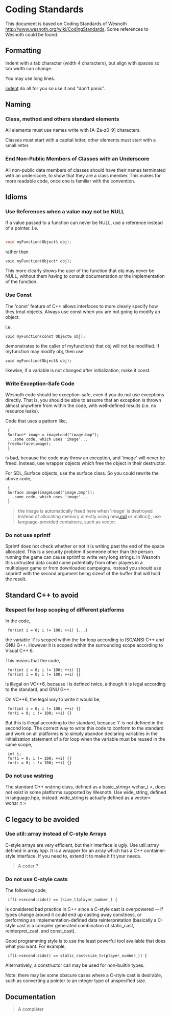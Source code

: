 # Coding Standards #

This document is based on Coding Standards of Wesnoth http://www.wesnoth.org/wiki/CodingStandards. Some references to Wesnoth could be found.

## Formatting ##

Indent with a tab character (width 4 characters), but align with spaces so tab width can change.

You may use long lines.

[indent](UtilIndent.md) do all for you so use it and "don't panic".

## Naming ##

### Class, method and others standard elements ###

All elements must use names write with [A-Za-z0-9] characters.

Classes must start with a capital letter, other elements must start with a small letter.

### End Non-Public Members of Classes with an Underscore ###

All non-public data members of classes should have their names terminated with an underscore, to show that they are a class member. This makes for more readable code, once one is familiar with the convention.

## Idioms ##

### Use References when a value may not be NULL ###

If a value passed to a function can never be NULL, use a reference instead of a pointer. I.e.

```cpp

void myFunction(Object& obj);
```

rather than

```
void myFunction(Object* obj);
```

This more clearly shows the user of the function that obj may never be NULL, without them having to consult documentation or the implementation of the function.

### Use Const ###
The 'const' feature of C++ allows interfaces to more clearly specify how they treat objects. Always use const when you are not going to modify an object.

I.e.

```
void myFunction(const Object& obj);
```

demonstrates to the caller of myfunction() that obj will not be modified. If myfunction may modify obj, then use

```
void myFunction(Object& obj);
```

likewise, if a variable is not changed after initialization, make it const.

### Write Exception-Safe Code ###
Wesnoth code should be exception-safe, even if you do not use exceptions directly. That is, you should be able to assume that an exception is thrown almost anywhere from within the code, with well-defined results (i.e. no resource leaks).

Code that uses a pattern like,

```
 {
 Surface* image = imageLoad("image.bmp");
 ...some code, which uses 'image'...
 freeSurface(image);
 }
```

is bad, because the code may throw an exception, and 'image' will never be freed. Instead, use wrapper objects which free the object in their destructor.

For SDL\_Surface objects, use the surface class. So you could rewrite the above code,

```
 {
 Surface image(imageLoad("image.bmp"));
 ...some code, which uses 'image'...
 }
```
> the image is automatically freed here when 'image' is destroyed
Instead of allocating memory directly using new[.md](.md) or malloc(), use language-provided containers, such as vector.

### Do not use sprintf ###
Sprintf does not check whether or not it is writing past the end of the space allocated. This is a security problem if someone other than the person running the game can cause sprintf to write very long strings. In Wesnoth this untrusted data could come potentially from other players in a multiplayer game or from downloaded campaigns. Instead you should use snprintf with the second argument being sizeof of the buffer that will hold the result.

## Standard C++ to avoid ##
### Respect for loop scoping of different platforms ###
In the code,

```
 for(int i = 0; i != 100; ++i) {...}
```
the variable 'i' is scoped within the for loop according to ISO/ANSI C++ and GNU G++. However it is scoped within the surrounding scope according to Visual C++ 6.

This means that the code,

```
 for(int i = 0; i != 100; ++i) {}
 for(int i = 0; i != 100; ++i) {}
```
is illegal on VC++6, because i is defined twice, although it is legal according to the standard, and GNU G++.

On VC++6, the legal way to write it would be,

```
 for(int i = 0; i != 100; ++i) {}
 for(i = 0; i != 100; ++i) {}
```
But this is illegal according to the standard, because 'i' is not defined in the second loop. The correct way to write this code to conform to the standard and work on all platforms is to simply abandon declaring variables in the initialization statement of a for loop when the variable must be reused in the same scope,

```
 int i;
 for(i = 0; i != 100; ++i) {}
 for(i = 0; i != 100; ++i) {}
```

### Do not use wstring ###
The standard C++ wstring class, defined as a basic\_string< wchar\_t >, does not exist in some platforms supported by Wesnoth. Use wide\_string, defined in language.hpp, instead. wide\_string is actually defined as a vector< wchar\_t >

## C legacy to be avoided ##

### Use util::array instead of C-style Arrays ###
C-style arrays are very efficient, but their interface is ugly. Use util::array defined in array.hpp. It is a wrapper for an array which has a C++ container-style interface. If you need to, extend it to make it fit your needs.

> A coder ?

### Do not use C-style casts ###
The following code,

```
 if(i->second.side() == (size_t)player_number_) {
```
is considered bad practice in C++ since a C-style cast is overpowered -- if types change around it could end up casting away constness, or performing an implementation-defined data reinterpretation (basically a C-style cast is a compiler generated combination of static\_cast, reinterpret\_cast, and const\_cast).

Good programming style is to use the least powerful tool available that does what you want. For example,

```
 if(i->second.side() == static_cast<size_t>(player_number_)) {
```
Alternatively, a constructor call may be used for non-builtin types.

Note: there may be some obscure cases where a C-style cast is desirable, such as converting a pointer to an integer type of unspecified size.

## Documentation ##

> A compléter